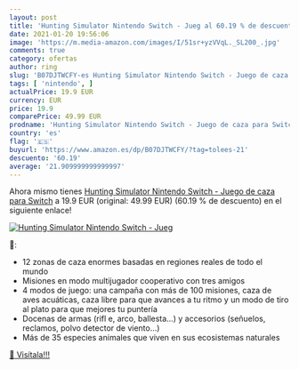 ```yaml
---
layout: post
title: 'Hunting Simulator Nintendo Switch - Jueg al 60.19 % de descuento'
date: 2021-01-20 19:56:06
image: 'https://m.media-amazon.com/images/I/51sr+yzVVqL._SL200_.jpg'
comments: true
category: ofertas
author: ring
slug: 'B07DJTWCFY-es Hunting Simulator Nintendo Switch - Juego de caza para Switch'
tags: [ 'nintendo', ]
actualPrice: 19.9 EUR
currency: EUR
price: 19.9
comparePrice: 49.99 EUR
prodname: 'Hunting Simulator Nintendo Switch - Juego de caza para Switch'
country: 'es'
flag: '🇪🇸'
buyurl: 'https://www.amazon.es/dp/B07DJTWCFY/?tag=tolees-21'
descuento: '60.19'
average: '21.909999999999997'
---
```


Ahora mismo tienes [Hunting Simulator Nintendo Switch - Juego de caza para Switch](https://www.amazon.es/dp/B07DJTWCFY/?tag=tolees-21) a 19.9 EUR (original: 49.99 EUR) (60.19 %  de descuento) en el siguiente enlace!

[![Hunting Simulator Nintendo Switch - Jueg](https://m.media-amazon.com/images/I/51sr+yzVVqL._SL200_.jpg)](https://www.amazon.es/dp/B07DJTWCFY/?tag=tolees-21)

🔎:

- 12 zonas de caza enormes basadas en regiones reales de todo el mundo
- Misiones en modo multijugador cooperativo con tres amigos
- 4 modos de juego: una campaña con más de 100 misiones, caza de aves acuáticas, caza libre para que avances a tu ritmo y un modo de tiro al plato para que mejores tu puntería
- Docenas de armas (rifl e, arco, ballesta…) y accesorios (señuelos, reclamos, polvo detector de viento…)
- Más de 35 especies animales que viven en sus ecosistemas naturales

[🛒 Visítala!!!](https://www.amazon.es/dp/B07DJTWCFY/?tag=tolees-21)

